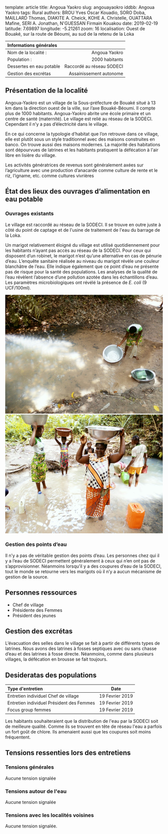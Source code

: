 template: article
title: Angoua Yaokro
slug: angouayaokro
iddbb: Angoua Yaokro
tags: Rural
authors: BROU Yves Oscar Kouadio, SORO Doba, MAILLARD Thomas, DIAKITE A. Cheick, KOHE A. Christelle, OUATTARA Mafine, SERI A. Jonathan, N'GUESSAN Firmain Kouakou
date: 2019-02-19
latitude:  7.69897 
longitude: -5.21261
zoom: 16
localisation: Ouest de Bouaké, sur la route de Béoumi, au sud de la retenu de la Loka




|Informations générales||
|:--|--:|
| Nom de la localité : | Angoua Yaokro | 
| Population : | 2000 habitants | 
| Dessertes en eau potable | Raccordé au réseau SODECI | 
| Gestion des excrétas | Assainissement autonome |



## Présentation de la localité
Angoua-Yaokro est un village de la Sous-préfecture de Bouaké situé à 13 km dans la direction ouest de la ville, sur l’axe Bouaké-Béoumi. Il compte plus de 1000 habitants. Angoua-Yaokro abrite une école primaire et un centre de santé (maternité). Le village est relié au réseau de la SODECI. Cependant il n’y a pas d’électricité dans le village.


En ce qui concerne la typologie d’habitat que l’on retrouve dans ce village, elle est plutôt sous un style traditionnel avec des maisons construites en banco. On trouve aussi des maisons modernes. La majorité des habitations sont dépourvues de latrines et les habitants pratiquent la défécation à l'air libre en lisière du village.


Les activités génératrices de revenus sont généralement axées sur l’agriculture avec une production d’anacarde comme culture de rente et le riz, l’igname, etc. comme cultures vivrières


## État des lieux des ouvrages d’alimentation en eau potable

### Ouvrages existants
Le village est raccordé au réseau de la SODECI. Il se trouve en outre juste à côté du point de captage et de l'usine de traitement de l'eau du barrage de la Loka.
 
 
 

Un marigot relativement éloigné du village est utilisé quotidiennement pour les habitants n’ayant pas accès au réseau de la SODECI. Pour ceux qui disposent d’un robinet, le marigot n’est qu’une alternative en cas de pénurie d’eau.
L’enquête sanitaire réalisée au niveau du marigot révèle une couleur blanchâtre de l’eau. Elle indique également que ce point d’eau ne présente pas de risque pour la santé des populations. Les analyses de la qualité de l’eau révèlent l’absence d’une pollution azotée dans les échantillons d’eau. Les paramètres microbiologiques ont révélé la présence de *E. coli* (9 UCF/100ml).

![Marigot](images/angoua-yaokro1.jpg "Marigot")
 ![Marigot](images/angoua-yaokro2.jpg "Marigot") 


### Gestion des points d’eau

Il n’y a pas de véritable gestion des points d’eau. Les personnes chez qui il y a l’eau de SODECI permettent généralement à ceux qui n’en ont pas de s’approvisionner. Néanmoins lorsqu’il y a des coupures d’eau de la SODECI, tout le monde se retourne vers les marigots où il n’y a aucun mécanisme de gestion de la source.

## Personnes ressources


* Chef de village 
* Présidente des Femmes                                
* Président des jeunes

## Gestion des excrétas
L’évacuation des selles dans le village se fait à partir de différents types de latrines. Nous avons des latrines à fosses septiques avec ou sans chasse d’eau et des latrines à fosse directe. Néanmoins, comme dans plusieurs villages, la défécation en brousse se fait toujours.
## Desideratas des populations
| Type d'entretien | Date | 
| :-- | :--: | 
| Entretien individuel Chef de village |19 Fevrier 2019| 
| Entretien individuel Président des Femmes|19 Fevrier 2019 | 
| Focus group femmes |19 Fevrier 2019| 


Les habitants souhaiteraient que la distribution de l'eau par la SODECI soit de meilleure qualité. Comme ils se trouvent en tête de réseau l'eau a parfois un fort goût de chlore. Ils amenaient aussi que les coupures soit moins fréquentent.

## Tensions ressenties lors des entretiens

### Tensions générales
Aucune tension signalée

### Tensions autour de l'eau
Aucune tension signalée

### Tensions avec les localités voisines
Aucune tension signalée.
